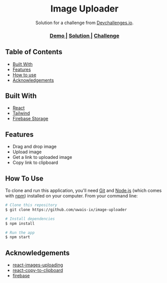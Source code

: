 <h1 align="center">Image Uploader</h1>

<div align="center">
   Solution for a challenge from  <a href="http://devchallenges.io" target="_blank">Devchallenges.io</a>.
</div>

<div align="center">
  <h3>
    <a href="https://image-uploader-ix.netlify.app/">
      Demo
    </a>
    <span> | </span>
    <a href="https://github.com/uwais-ix/image-uploader">
      Solution
    </a>
    <span> | </span>
    <a href="https://devchallenges.io/challenges/O2iGT9yBd6xZBrOcVirx">
      Challenge
    </a>
  </h3>
</div>

<!-- TABLE OF CONTENTS -->

## Table of Contents

- [Built With](#built-with)
- [Features](#features)
- [How to use](#how-to-use)
- [Acknowledgements](#acknowledgements)

## Built With

<!-- This section should list any major frameworks that you built your project using. Here are a few examples.-->

- [React](https://reactjs.org/)
- [Tailwind](https://tailwindcss.com/)
- [Firebase Storage](https://firebase.google.com/docs/storage)

## Features

<!-- List the features of your application or follow the template. Don't share the figma file here :) -->

- Drag and drop image
- Upload image
- Get a link to uploaded image
- Copy link to clipboard

## How To Use

<!-- Example: -->

To clone and run this application, you'll need [Git](https://git-scm.com) and [Node.js](https://nodejs.org/en/download/) (which comes with [npm](http://npmjs.com)) installed on your computer. From your command line:

```bash
# Clone this repository
$ git clone https://github.com/uwais-ix/image-uploader

# Install dependencies
$ npm install

# Run the app
$ npm start
```

## Acknowledgements

<!-- This section should list any articles or add-ons/plugins that helps you to complete the project. This is optional but it will help you in the future. For example -->

- [react-images-uploading](https://www.npmjs.com/package/react-images-uploading)
- [react-copy-to-clipboard](https://www.npmjs.com/package/react-copy-to-clipboard)
- [firebase](https://firebase.google.com/docs/guides)
